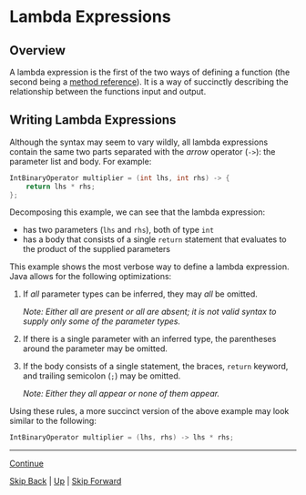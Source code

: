 # Lambda Expressions

## Overview

A lambda expression is the first of the two ways of defining a function (the
second being a [method reference](../method_references/start.md)). It is a way of
succinctly describing the relationship between the functions input and output.

## Writing Lambda Expressions

Although the syntax may seem to vary wildly, all lambda expressions contain the
same two parts separated with the *arrow* operator (`->`): the parameter list
and body. For example:

``` java
IntBinaryOperator multiplier = (int lhs, int rhs) -> {
    return lhs * rhs;
};
```
Decomposing this example, we can see that the lambda expression:
* has two parameters (`lhs` and `rhs`), both of type `int`
* has a body that consists of a single `return` statement that evaluates to the
  product of the supplied parameters

This example shows the most verbose way to define a lambda expression. Java
allows for the following optimizations:

1. If *all* parameter types can be inferred, they may *all* be omitted.

   *Note: Either all are present or all are absent; it is not valid syntax to
   supply only some of the parameter types.*

2. If there is a single parameter with an inferred type, the parentheses around
   the parameter may be omitted.

3. If the body consists of a single statement, the braces, `return` keyword, and
   trailing semicolon (`;`) may be omitted.

   *Note: Either they all appear or none of them appear.*

Using these rules, a more succinct version of the above example may look similar
to the following:
``` java
IntBinaryOperator multiplier = (lhs, rhs) -> lhs * rhs;
```

---
[Continue](ex001.md)

[Skip Back](../functional/start.md) | [Up](../start.md) | [Skip Forward](../method_references/start.md)
